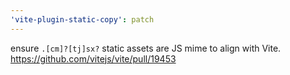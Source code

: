 ```yaml
---
'vite-plugin-static-copy': patch
---
```


ensure `.[cm]?[tj]sx?` static assets are JS mime to align with Vite. https://github.com/vitejs/vite/pull/19453
